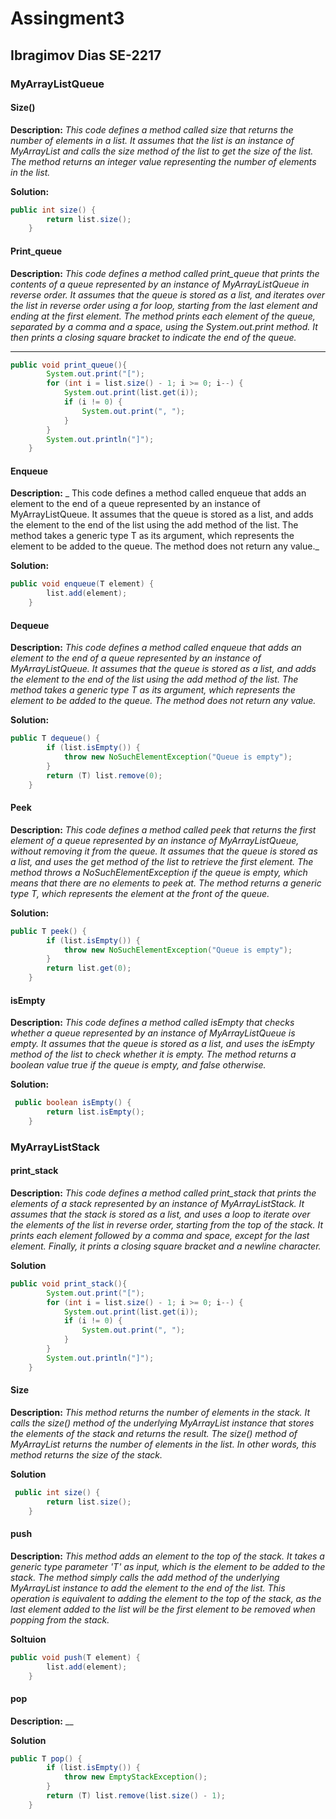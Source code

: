 # Assingment3
## Ibragimov Dias SE-2217
###  MyArrayListQueue
#### Size()

__Description:__ _This code defines a method called size that returns the number of elements in a list. It assumes that the list is an instance of MyArrayList and calls the size method of the list to get the size of the list. The method returns an integer value representing the number of elements in the list._

__Solution:__
````Java
public int size() {
        return list.size();
    }
````

#### Print_queue

__Description:__ _This code defines a method called print_queue that prints the contents of a queue represented by an instance of MyArrayListQueue in reverse order. It assumes that the queue is stored as a list, and iterates over the list in reverse order using a for loop, starting from the last element and ending at the first element. The method prints each element of the queue, separated by a comma and a space, using the System.out.print method. It then prints a closing square bracket to indicate the end of the queue._

____
````Java
public void print_queue(){
        System.out.print("[");
        for (int i = list.size() - 1; i >= 0; i--) {
            System.out.print(list.get(i));
            if (i != 0) {
                System.out.print(", ");
            }
        }
        System.out.println("]");
    }
````
#### Enqueue

__Description:__ _
This code defines a method called enqueue that adds an element to the end of a queue represented by an instance of MyArrayListQueue. It assumes that the queue is stored as a list, and adds the element to the end of the list using the add method of the list. The method takes a generic type T as its argument, which represents the element to be added to the queue. The method does not return any value._

__Solution:__
````Java
public void enqueue(T element) {
        list.add(element);
    }
````

#### Dequeue

__Description:__ _This code defines a method called enqueue that adds an element to the end of a queue represented by an instance of MyArrayListQueue. It assumes that the queue is stored as a list, and adds the element to the end of the list using the add method of the list. The method takes a generic type T as its argument, which represents the element to be added to the queue. The method does not return any value._

__Solution:__
````Java
public T dequeue() {
        if (list.isEmpty()) {
            throw new NoSuchElementException("Queue is empty");
        }
        return (T) list.remove(0);
    }
````

#### Peek

__Description:__ _This code defines a method called peek that returns the first element of a queue represented by an instance of MyArrayListQueue, without removing it from the queue. It assumes that the queue is stored as a list, and uses the get method of the list to retrieve the first element. The method throws a NoSuchElementException if the queue is empty, which means that there are no elements to peek at. The method returns a generic type T, which represents the element at the front of the queue._

__Solution:__
````Java
public T peek() {
        if (list.isEmpty()) {
            throw new NoSuchElementException("Queue is empty");
        }
        return list.get(0);
    }
````

#### isEmpty

__Description:__ _This code defines a method called isEmpty that checks whether a queue represented by an instance of MyArrayListQueue is empty. It assumes that the queue is stored as a list, and uses the isEmpty method of the list to check whether it is empty. The method returns a boolean value true if the queue is empty, and false otherwise._

__Solution:__
````Java
 public boolean isEmpty() {
        return list.isEmpty();
    }
````

### MyArrayListStack

#### print_stack

__Description:__ _This code defines a method called print_stack that prints the elements of a stack represented by an instance of MyArrayListStack. It assumes that the stack is stored as a list, and uses a loop to iterate over the elements of the list in reverse order, starting from the top of the stack. It prints each element followed by a comma and space, except for the last element. Finally, it prints a closing square bracket and a newline character._

__Solution__
````Java
public void print_stack(){
        System.out.print("[");
        for (int i = list.size() - 1; i >= 0; i--) {
            System.out.print(list.get(i));
            if (i != 0) {
                System.out.print(", ");
            }
        }
        System.out.println("]");
    }
````

#### Size

__Description:__ _This method returns the number of elements in the stack. It calls the size() method of the underlying MyArrayList instance that stores the elements of the stack and returns the result. The size() method of MyArrayList returns the number of elements in the list. In other words, this method returns the size of the stack._

__Solution__
````Java
 public int size() {
        return list.size();
    }
````

#### push

__Description:__ _This method adds an element to the top of the stack. It takes a generic type parameter 'T' as input, which is the element to be added to the stack. The method simply calls the add method of the underlying MyArrayList instance to add the element to the end of the list. This operation is equivalent to adding the element to the top of the stack, as the last element added to the list will be the first element to be removed when popping from the stack._

__Soltuion__
````Java
public void push(T element) {
        list.add(element);
    }
````

#### pop

__Description:__ __

__Solution__
````Java
public T pop() {
        if (list.isEmpty()) {
            throw new EmptyStackException();
        }
        return (T) list.remove(list.size() - 1);
    }
````